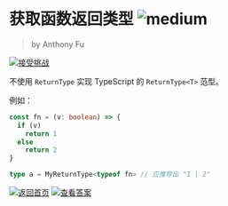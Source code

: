 <!--info-header-start-->
# 获取函数返回类型 <img src="https://img.shields.io/badge/-medium-d8af2c" alt="medium"/>
> by Anthony Fu

<a href="https://type-challenges.netlify.app/case/2/play/zh-CN" target="_blank"><img src="https://img.shields.io/badge/-%E6%8E%A5%E5%8F%97%E6%8C%91%E6%88%98-blue?logo=typescript" alt="接受挑战"/></a> <!--info-header-end-->

不使用 `ReturnType` 实现 TypeScript 的 `ReturnType<T>` 范型。

例如：

```ts
const fn = (v: boolean) => {
  if (v)
    return 1
  else
    return 2
}

type a = MyReturnType<typeof fn> // 应推导出 "1 | 2"
```

<!--info-footer-start-->
<a href="../../README.zh-CN.md" target="_blank"><img src="https://img.shields.io/badge/-%E8%BF%94%E5%9B%9E%E9%A6%96%E9%A1%B5-grey" alt="返回首页"/></a> <a href="https://type-challenges.netlify.app/case/2/answers" target="_blank"><img src="https://img.shields.io/badge/-%E6%9F%A5%E7%9C%8B%E7%AD%94%E6%A1%88-F59BAF?logo=awesome-lists&logoColor=white" alt="查看答案"/></a> 
<!--info-footer-end-->